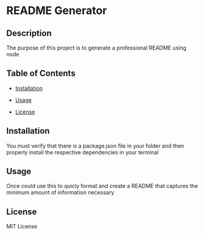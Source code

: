 # README Generator

  ## Description

  The purpose of this project is to generate a professional README using node

  ## Table of Contents

  * [Installation](#installation)

  * [Usage](#usage)

  * [License](#license)

  ## Installation

  You must verify that there is a package.json file in your folder and then properly install the respective dependencies in your terminal

  ## Usage

  Once could use this to quicly format and create a README that captures the minimum amount of information necessary

  ## License

  MIT License
  
  